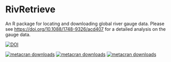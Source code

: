 # RivRetrieve

An R package for locating and downloading global river gauge data. Please see https://doi.org/10.1088/1748-9326/acd407 for a detailed analysis on the gauge data. 

[![DOI](https://zenodo.org/badge/DOI/10.5281/zenodo.10125516.svg)](https://doi.org/10.5281/zenodo.10125516)

[![metacran downloads](https://cranlogs.r-pkg.org/badges/grand-total/RivRetrieve)](https://cran.r-project.org/package=RivRetrieve) [![metacran downloads](https://cranlogs.r-pkg.org/badges/last-month/RivRetrieve)](https://cran.r-project.org/package=RivRetrieve) [![metacran downloads](https://cranlogs.r-pkg.org/badges/last-week/RivRetrieve)](https://cran.r-project.org/package=RivRetrieve)

